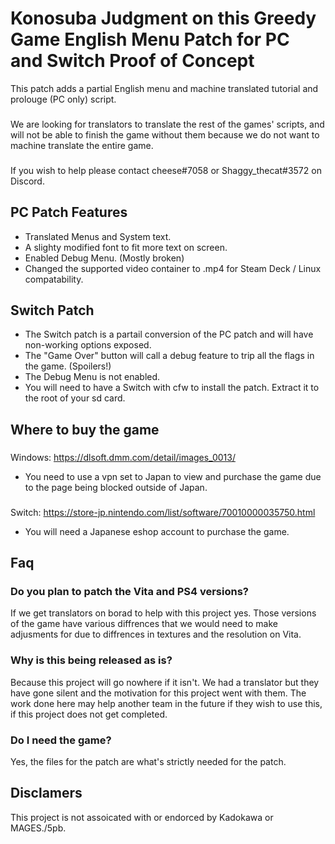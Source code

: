 # Konosuba Judgment on this Greedy Game English Menu Patch for PC and Switch Proof of Concept
This patch adds a partial English menu and machine translated tutorial and prolouge (PC only) script.
###
We are looking for translators to translate the rest of the games' scripts, and will not be able to finish the game without them because we do not want to machine translate the entire game.
###
If you wish to help please contact cheese#7058 or Shaggy_thecat#3572 on Discord.
## PC Patch Features
- Translated Menus and System text.
- A slighty modified font to fit more text on screen.
- Enabled Debug Menu. (Mostly broken)
- Changed the supported video container to .mp4 for Steam Deck / Linux compatability.
## Switch Patch
- The Switch patch is a partail conversion of the PC patch and will have non-working options exposed.
- The "Game Over" button will call a debug feature to trip all the flags in the game. (Spoilers!)
- The Debug Menu is not enabled.
- You will need to have a Switch with cfw to install the patch. Extract it to the root of your sd card.
## Where to buy the game
###
Windows: https://dlsoft.dmm.com/detail/images_0013/ 
- You need to use a vpn set to Japan to view and purchase the game due to the page being blocked outside of Japan.
###
Switch: https://store-jp.nintendo.com/list/software/70010000035750.html
- You will need a Japanese eshop account to purchase the game.
## Faq
### Do you plan to patch the Vita and PS4 versions?
If we get translators on borad to help with this project yes. Those versions of the game have various diffrences that we would need to make adjusments for due to diffrences in textures and the resolution on Vita.
### Why is this being released as is?
Because this project will go nowhere if it isn't. We had a translator but they have gone silent and the motivation for this project went with them. The work done here may help another team in the future if they wish to use this, if this project does not get completed.
### Do I need the game?
Yes, the files for the patch are what's strictly needed for the patch.
## Disclamers
This project is not assoicated with or endorced by Kadokawa or MAGES./5pb.
